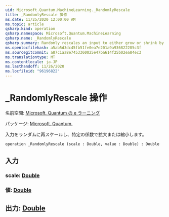 ```yaml
---
uid: Microsoft.Quantum.MachineLearning._RandomlyRescale
title: _RandomlyRescale 操作
ms.date: 11/25/2020 12:00:00 AM
ms.topic: article
qsharp.kind: operation
qsharp.namespace: Microsoft.Quantum.MachineLearning
qsharp.name: _RandomlyRescale
qsharp.summary: Randomly rescales an input to either grow or shrink by a given factor.
ms.openlocfilehash: a5ab5d3dc45fb51fe0ea7e201a9a936822285c3f
ms.sourcegitcommit: a87c1aa8e7453360025e47ba614f25b02ea84ec3
ms.translationtype: MT
ms.contentlocale: ja-JP
ms.lasthandoff: 11/26/2020
ms.locfileid: "96196822"
---
```

# <a name="_randomlyrescale-operation"></a>_RandomlyRescale 操作

名前空間: [Microsoft. Quantum の e ラーニング](xref:Microsoft.Quantum.MachineLearning)

パッケージ: [Microsoft. Quantum.](https://nuget.org/packages/Microsoft.Quantum.MachineLearning)


入力をランダムに再スケールし、特定の係数で拡大または縮小します。

```qsharp
operation _RandomlyRescale (scale : Double, value : Double) : Double
```


## <a name="input"></a>入力

### <a name="scale--double"></a>scale: [Double](xref:microsoft.quantum.lang-ref.double)




### <a name="value--double"></a>値: [Double](xref:microsoft.quantum.lang-ref.double)





## <a name="output--double"></a>出力: [Double](xref:microsoft.quantum.lang-ref.double)

